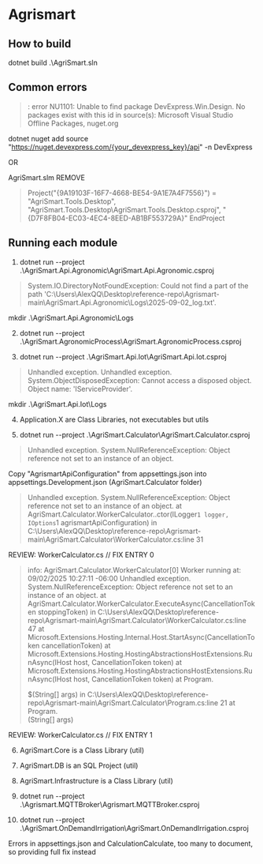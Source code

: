 # Agrismart

## How to build

dotnet build .\AgriSmart.sln

## Common errors

> : error NU1101: Unable to find package DevExpress.Win.Design. No packages exist with this id in source(s): Microsoft Visual Studio Offline Packages, nuget.org

dotnet nuget add source "https://nuget.devexpress.com/{your_devexpress_key}/api" -n DevExpress

OR

AgriSmart.slm REMOVE

> Project("{9A19103F-16F7-4668-BE54-9A1E7A4F7556}") = "AgriSmart.Tools.Desktop", "AgriSmart.Tools.Desktop\AgriSmart.Tools.Desktop.csproj", "{D7F8FB04-EC03-4EC4-8EED-AB1BF553729A}"
EndProject


## Running each module

1. dotnet run --project .\AgriSmart.Api.Agronomic\AgriSmart.Api.Agronomic.csproj

> System.IO.DirectoryNotFoundException: Could not find a part of the path 'C:\Users\AlexQQ\Desktop\reference-repo\Agrismart-main\AgriSmart.Api.Agronomic\Logs\2025-09-02_log.txt'.

mkdir .\AgriSmart.Api.Agronomic\Logs


2. dotnet run --project .\AgriSmart.AgronomicProcess\AgriSmart.AgronomicProcess.csproj

3. dotnet run --project .\AgriSmart.Api.Iot\AgriSmart.Api.Iot.csproj

> Unhandled exception. Unhandled exception. System.ObjectDisposedException: Cannot access a disposed object.
Object name: 'IServiceProvider'.

mkdir .\AgriSmart.Api.Iot\Logs

4. Application.X are Class Libraries, not executables but utils

5. dotnet run --project .\AgriSmart.Calculator\AgriSmart.Calculator.csproj
> Unhandled exception. System.NullReferenceException: Object reference not set to an instance of an object.

Copy "AgrismartApiConfiguration" from appsettings.json into appsettings.Development.json (AgriSmart.Calculator folder)

> Unhandled exception. System.NullReferenceException: Object reference not set to an instance of an object.
   at AgriSmart.Calculator.WorkerCalculator..ctor(ILogger`1 logger, IOptions`1 agrismartApiConfiguration) in C:\Users\AlexQQ\Desktop\reference-repo\Agrismart-main\AgriSmart.Calculator\WorkerCalculator.cs:line 31

REVIEW: WorkerCalculator.cs // FIX ENTRY 0

> info: AgriSmart.Calculator.WorkerCalculator[0]
      Worker running at: 09/02/2025 10:27:11 -06:00
Unhandled exception. System.NullReferenceException: Object reference not set to an instance of an object.
   at AgriSmart.Calculator.WorkerCalculator.ExecuteAsync(CancellationToken stoppingToken) in C:\Users\AlexQQ\Desktop\reference-repo\Agrismart-main\AgriSmart.Calculator\WorkerCalculator.cs:line 47
   at Microsoft.Extensions.Hosting.Internal.Host.StartAsync(CancellationToken cancellationToken)
   at Microsoft.Extensions.Hosting.HostingAbstractionsHostExtensions.RunAsync(IHost host, CancellationToken token)
   at Microsoft.Extensions.Hosting.HostingAbstractionsHostExtensions.RunAsync(IHost host, CancellationToken token)
   at Program.<Main>$(String[] args) in C:\Users\AlexQQ\Desktop\reference-repo\Agrismart-main\AgriSmart.Calculator\Program.cs:line 21
   at Program.<Main>(String[] args)

REVIEW: WorkerCalculator.cs // FIX ENTRY 1

6.  AgriSmart.Core is a Class Library (util)

7.  AgriSmart.DB is an SQL Project (util)

8.  AgriSmart.Infrastructure is a Class Library (util)

9. dotnet run --project .\Agrismart.MQTTBroker\Agrismart.MQTTBroker.csproj

10. dotnet run --project .\AgriSmart.OnDemandIrrigation\AgriSmart.OnDemandIrrigation.csproj

Errors in appsettings.json and CalculationCalculate, too many to document, so providing full fix instead

